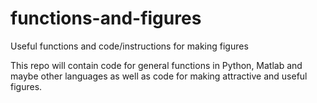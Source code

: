 # functions-and-figures
Useful functions and code/instructions for making figures

This repo will contain code for general functions in Python, Matlab and maybe other languages as well as code for making attractive and useful figures.
